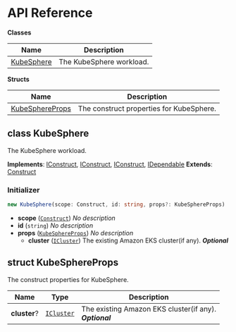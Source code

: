 # API Reference

**Classes**

Name|Description
----|-----------
[KubeSphere](#cdk-kubesphere-kubesphere)|The KubeSphere workload.


**Structs**

Name|Description
----|-----------
[KubeSphereProps](#cdk-kubesphere-kubesphereprops)|The construct properties for KubeSphere.



## class KubeSphere  <a id="cdk-kubesphere-kubesphere"></a>

The KubeSphere workload.

__Implements__: [IConstruct](#constructs-iconstruct), [IConstruct](#aws-cdk-core-iconstruct), [IConstruct](#constructs-iconstruct), [IDependable](#aws-cdk-core-idependable)
__Extends__: [Construct](#aws-cdk-core-construct)

### Initializer




```ts
new KubeSphere(scope: Construct, id: string, props?: KubeSphereProps)
```

* **scope** (<code>[Construct](#aws-cdk-core-construct)</code>)  *No description*
* **id** (<code>string</code>)  *No description*
* **props** (<code>[KubeSphereProps](#cdk-kubesphere-kubesphereprops)</code>)  *No description*
  * **cluster** (<code>[ICluster](#aws-cdk-aws-eks-icluster)</code>)  The existing Amazon EKS cluster(if any). __*Optional*__




## struct KubeSphereProps  <a id="cdk-kubesphere-kubesphereprops"></a>


The construct properties for KubeSphere.



Name | Type | Description 
-----|------|-------------
**cluster**? | <code>[ICluster](#aws-cdk-aws-eks-icluster)</code> | The existing Amazon EKS cluster(if any).<br/>__*Optional*__



